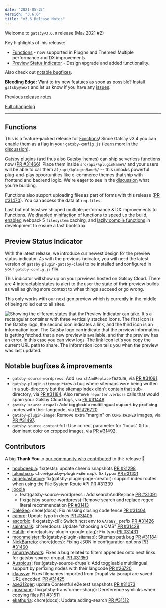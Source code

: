 ```yaml
---
date: "2021-05-25"
version: "3.6.0"
title: "v3.6 Release Notes"
---
```


Welcome to `gatsby@3.6.0` release (May 2021 #2)

Key highlights of this release:

- [Functions](#functions) - now supported in Plugins and Themes! Multiple performance and DX improvements.
- [Preview Status Indicator](#preview-status-indicator) - Design upgrade and added functionality.

Also check out [notable bugfixes](#notable-bugfixes--improvements).

**Bleeding Edge:** Want to try new features as soon as possible? Install `gatsby@next` and let us know
if you have any [issues](https://github.com/gatsbyjs/gatsby/issues).

[Previous release notes](/docs/reference/release-notes/v3.5)

[Full changelog](https://github.com/gatsbyjs/gatsby/compare/gatsby@3.6.0-next.0...gatsby@3.6.0)

---

## Functions

This is a feature-packed release for [Functions](/docs/how-to/functions/)! Since Gatsby v3.4 you can enable them as a flag in your `gatsby-config.js` ([learn more in the discussion](https://github.com/gatsbyjs/gatsby/discussions/30735)).

Gatsby plugins (and thus also Gatsby themes) can ship serverless functions now ([PR #31466](https://github.com/gatsbyjs/gatsby/pull/31466)). Place them inside `src/api/%pluginName%/` and your users will be able to call them at `/api/%pluginName%/` -- this unlocks powerful plug-and-play opportunities like e-commerce themes that ship with frontend and backend logic. We're eager to see in the [discussion](https://github.com/gatsbyjs/gatsby/discussions/30735) what you're building.

Functions also support uploading files as part of forms with this release ([PR #31470](https://github.com/gatsbyjs/gatsby/pull/31470)). You can access the data at `req.files`.

Last but not least we shipped multiple performance & DX improvements to Functions. We [disabled minifaction](https://github.com/gatsbyjs/gatsby/pull/31473) of functions to speed up the build, [enabled](https://github.com/gatsbyjs/gatsby/pull/31505) webpack 5 `filesystem` caching, and [lazily compile functions](https://github.com/gatsbyjs/gatsby/pull/31508) in development to ensure a fast bootstrap.

## Preview Status Indicator

With the latest release, we introduce our newest design for the preview status indicator. As with the previous indicator, you will need the latest version of `gatsby-plugin-gatsby-cloud` to be installed and configured in your `gatsby-config.js` file.

This indicator will show up on your previews hosted on Gatsby Cloud. There are 4 interactable states to alert to the user the state of their preview builds as well as giving more context to when things succeed or go wrong.

This only works with our next gen preview which is currently in the middle of being rolled out to all sites.

![Showing the different states that the Preview Indicator can take. It's a rectangular container with three vertically stacked icons. The first icon is the Gatsby logo, the second icon indicates a link, and the third icon is an information icon. The Gatsby logo can indicate that the preview information is getting fetched, that a new preview is available, and that the preview has an error. In this case you can view logs. The link icon let's you copy the current URL path to share. The information icon tells you when the preview was last updated.](https://user-images.githubusercontent.com/16143594/119472866-e741a280-bd4a-11eb-9845-2bd9007070ab.jpg)

## Notable bugfixes & improvements

- `gatsby-source-wordpress`: Add `searchAndReplace` feature, via [PR #31091](https://github.com/gatsbyjs/gatsby/pull/31091).
- `gatsby-plugin-sitemap`: Fixes a bug where sitemaps were being written in a sub-directory but the sitemap index didn't contain that sub-directory, via [PR #31184](https://github.com/gatsbyjs/gatsby/pull/31184). Also remove `reporter.verbose` calls that would spam your Gatsby Cloud logs, via [PR #31448](https://github.com/gatsbyjs/gatsby/pull/31448).
- `gatsby-source-drupal`: Add toggleable multilingual support by prefixing nodes with their langcode, via [PR #26720](https://github.com/gatsbyjs/gatsby/pull/26720).
- `gatsby-plugin-image`: Remove extra "margin" on `CONSTRAINED` images, via [PR #31497](https://github.com/gatsbyjs/gatsby/pull/31497).
- `gatsby-source-contentful`: Use correct parameter for "focus" & fix dominant color on cropped images, via [PR #31492](https://github.com/gatsbyjs/gatsby/pull/31492).

## Contributors

A big **Thank You** to [our community who contributed](https://github.com/gatsbyjs/gatsby/compare/gatsby@3.6.0-next.0...gatsby@3.6.0) to this release 💜

- [hoobdeebla](https://github.com/hoobdeebla): fix(tests): update cheerio snapshots [PR #31298](https://github.com/gatsbyjs/gatsby/pull/31298)
- [lukashass](https://github.com/lukashass): chore(gatsby-plugin-sitemap): fix typos [PR #31351](https://github.com/gatsbyjs/gatsby/pull/31351)
- [angeloashmore](https://github.com/angeloashmore): fix(gatsby-plugin-page-creator): support index routes when using the File System Route API [PR #31339](https://github.com/gatsbyjs/gatsby/pull/31339)
- [jooola](https://github.com/jooola)
  - feat(gatsby-source-wordpress): Add searchAndReplace [PR #31091](https://github.com/gatsbyjs/gatsby/pull/31091)
  - fix(gatsby-source-wordpress): Remove search and replace regex literal recommendation [PR #31413](https://github.com/gatsbyjs/gatsby/pull/31413)
- [DaleSeo](https://github.com/DaleSeo): chore(docs): Fix missing closing code fence [PR #31404](https://github.com/gatsbyjs/gatsby/pull/31404)
- [camro](https://github.com/camro): Update typo in docs [PR #31405](https://github.com/gatsbyjs/gatsby/pull/31405)
- [ascorbic](https://github.com/ascorbic): fix(gatsby-cli): Switch host env to `GATSBY_` prefix [PR #31426](https://github.com/gatsbyjs/gatsby/pull/31426)
- [saintmalik](https://github.com/saintmalik): chore(docs): Update "choosing a CMS" [PR #31429](https://github.com/gatsbyjs/gatsby/pull/31429)
- [Hahlh](https://github.com/Hahlh): chore(gatsby-plugin-google-gtag): Fix typo [PR #31431](https://github.com/gatsbyjs/gatsby/pull/31431)
- [moonmeister](https://github.com/moonmeister): fix(gatsby-plugin-sitemap): Sitemap path bug [PR #31184](https://github.com/gatsbyjs/gatsby/pull/31184)
- [NickBarreto](https://github.com/NickBarreto): chore(docs): Fixing JSON in configuration options [PR #31460](https://github.com/gatsbyjs/gatsby/pull/31460)
- [smurrayatwork](https://github.com/smurrayatwork): Fixes a bug related to filters appended onto next links for gatsby-source-drupal. [PR #31350](https://github.com/gatsbyjs/gatsby/pull/31350)
- [Auspicus](https://github.com/Auspicus): feat(gatsby-source-drupal): Add toggleable multilingual support by prefixing nodes with their langcode [PR #26720](https://github.com/gatsbyjs/gatsby/pull/26720)
- [klaasvw](https://github.com/klaasvw): Fixes filenames imported from Drupal via jsonapi are saved URL encoded. [PR #31425](https://github.com/gatsbyjs/gatsby/pull/31425)
- [axe312ger](https://github.com/axe312ger): update Contentful e2e test snapshots [PR #31073](https://github.com/gatsbyjs/gatsby/pull/31073)
- [jgosmann](https://github.com/jgosmann): fix(gatsby-transformer-sharp): Dereference symlinks when copying files [PR #31511](https://github.com/gatsbyjs/gatsby/pull/31511)
- [ekathuria](https://github.com/ekathuria): chore(docs): Update adding-search [PR #31512](https://github.com/gatsbyjs/gatsby/pull/31512)
